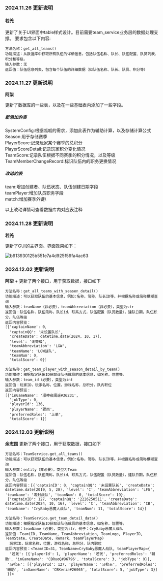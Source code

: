 ### 2024.11.26  更新说明
#### 若羌
更新了关于UI界面中table样式设计。目前需要team_service业务层的数据处理支撑。
要求包含以下内容:

```shell
方法名称：get_all_teams()
功能描述：从数据库中获取所有队伍的详细信息，包括队伍名称、队长、队伍配置、队员列表、积分和等级。
输入参数：无
返回值：队伍信息列表，包含每个队伍的详细数据（如队伍名称、队长、队员、积分等）
```

### 2024.11.27 更新说明
**阿柒**

更新了数据库的一些表，以及在一些基础表内添加了一些字段。

##### 新添加的表
SystemConfig:根据呱呱的需求，添加此表作为辅助计算，以及存储计算公式\
Season:用于存储赛季\
PlayerScore:记录玩家某个赛季的总积分\
PlayerScoreDetail:记录玩家积分变化情况\
TeamScore:记录队伍根据不同赛季的积分情况，以及等级\
TeamMemberChangeRecord:标识队伍内的职务更换情况

##### 改动的表
team:增加创建者、队伍状态、队伍创建日期字段\
teamPlayer:增加队员职务字段\
match:增加赛季外键\

以上改动详情可查看数据库内对应表注释

### 2024.11.28 更新说明

**若羌**

更新了GUI的主界面。界面效果如下：

![b913930125b551e7a4d925f59fa4ac63](https://zhihuiss2024.oss-cn-nanjing.aliyuncs.com/img/202411281624526.png)


### 2024.12.02 更新说明

**阿柒**
+
更新了两个接口，用于获取数据，接口如下
```shell
方法名称：get_all_teams_with_season_detail()
功能描述：可以获取队伍的基本信息，例如:名称，简称，队长ID等，并根据名称或简称模糊查询
输入参数：teamName（非必要），teamAbbreviation（非必要），类型为str
返回值：队伍名称，队伍简称，队长id，联系方式，队伍配置（队员数量），建队日期，队伍积分，队伍等级
返回内容预览： 
[{'captainName': 0,
  'captainQQ': '未设置队长',
  'createDate': datetime.date(2024, 10, 17),
  'level': '无等级',
  'teamAbbreviation': 'LGW',
  'teamName': 'LGW战队',
  'teamNum': 0,
  'totalScore': 0}]
```

```shell
方法名称：get_team_player_with_season_detail_by_team()
功能描述：根据指定队伍ID获取该队伍成员的基本信息，如名称，位置等。
输入参数：team_id（必要），类型为int
返回值：玩家ID，玩家名称，位置，游戏名称，总积分，队内职位
返回内容预览：
[{'inGameName': '凛神夜阑谣#36231',
  'jobType': 0,
  'playerId': 136,
  'playerName': '骤雨',
  'preferredRoles': '上单',
  'totalScore': 1}]

```

### 2024.12.03 更新说明

**余志国**
更新了两个接口，用于获取数据，接口如下
```shell
方法名称：TeamService.get_all_teams()
功能描述：可以获取队伍的基本信息，例如:名称，简称，队长ID等，并根据名称或简称模糊查询
输入参数：entity（非必要），类型为Team
返回值：队伍名称，队伍简称，队长id，联系方式，队伍配置（队员数量），建队日期，队伍积分，队伍等级
返回内容预览：[{'captainID': 0, 'captainQQ': '未设置队长', 'createDate': datetime.date(2019, 5, 20), 'level': 'C', 'teamAbbreviation': 'LFG', 'teamName': '零封战队', 'teamNum': 0, 'totalScore': 19},
 {'captainID': 127, 'captainQQ': '2226250511', 'createDate': datetime.date(2024, 10, 16), 'level': 'C', 'teamAbbreviation': 'CB', 'teamName': 'CryBaby恶魔人战队', 'teamNum': 11, 'totalScore': 14}]
```

```shell
方法名称：TeamService.get_team_detail_data()
功能描述：根据指定队伍ID获取该队伍成员的基本信息，如名称，位置等。
输入参数：teamName（必要），类型为str，例子：CryBaby恶魔人战队
返回值：Team(ID, TeamName, TeamAbbreviation, TeamLogo, PlayerID, TeamState, CreateDate, Remark, teamPlayerMap)
  玩家ID，玩家名称，位置，游戏名称，总积分，队内职位
返回内容预览：<Team(ID=31, TeamName=CryBaby恶魔人战队, teamPlayerMap={
  '若羌': [{'playerId': 1, 'playerName': '若羌', 'preferredRoles': '辅助', 'inGameName': 'CBRuoQ#96796', 'totalScore': 3, 'jobType': 0}],
 '马枪王': [{'playerId': 127, 'playerName': '马枪王', 'preferredRoles': '辅助', 'inGameName': 'CBKeria#26065', 'totalScore': 5, 'jobType': 3}]
 })>
```